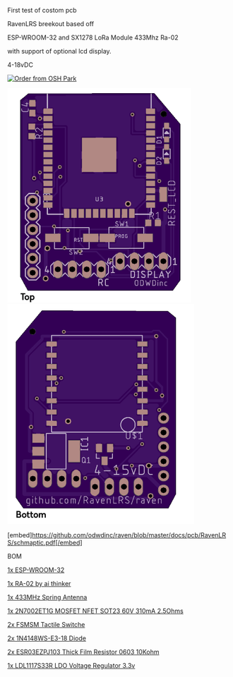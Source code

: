 First test of costom pcb

RavenLRS breekout based off

ESP-WROOM-32 and SX1278 LoRa Module 433Mhz Ra-02

with support of optional lcd display.

4-18vDC

<a href="https://oshpark.com/shared_projects/5eDYOf5y"><img src="https://oshpark.com/assets/badge-5b7ec47045b78aef6eb9d83b3bac6b1920de805e9a0c227658eac6e19a045b9c.png" alt="Order from OSH Park"></img></a>

<img src="https://github.com/odwdinc/raven/blob/master/docs/pcb/RavenLRS/Top.PNG">

<img src="https://github.com/odwdinc/raven/blob/master/docs/pcb/RavenLRS/Bottom.PNG">


[embed]https://github.com/odwdinc/raven/blob/master/docs/pcb/RavenLRS/schmaptic.pdf[/embed]


BOM

<a href="https://www.tindie.com/products/ddebeer/esp-wroom-32/">1x ESP-WROOM-32</a>

<a href="https://www.makerfabs.com/index.php?route=product/product&product_id=409">1x RA-02 by ai thinker</a>

<a href="https://www.makerfabs.com/index.php?route=product/product&product_id=437">1x 433MHz Spring Antenna</a>

<a href="https://www.mouser.com/ProductDetail/863-2N7002ET1G">1x 2N7002ET1G MOSFET NFET SOT23 60V 310mA 2.5Ohms</a>

<a href="https://www.mouser.com/ProductDetail/506-FSMSM">2x FSMSM Tactile Switche</a>

<a href="https://www.mouser.com/ProductDetail/78-1N4148WS-E3-18">2x 1N4148WS-E3-18	Diode</a>

<a href="https://www.mouser.com/ProductDetail/755-ESR03EZPJ103">2x 	ESR03EZPJ103 Thick Film Resistor 0603 10Kohm</a>

<a href="https://www.mouser.com/ProductDetail/511-LDL1117S33R">1x 	LDL1117S33R LDO Voltage Regulator 3.3v</a>

